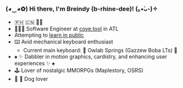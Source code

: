 ### (◕‿◕✿) Hi there, I'm Breindy (b-rhine-dee)! (｡•̀ᴗ-)✧

- 🇵🇭 🇨🇳 🏳️‍🌈
- 👩🏻‍💻 Software Engineer at [cove.tool](https://www.cove.tools/) in ATL
- Attempting to [learn in public](https://www.swyx.io/learn-in-public/)
- ⌨️ Avid mechanical keyboard enthusiast
  - Current main keyboard: 🦉 Owlab Springs (Gazzew Boba LTs) 🌱
- ♠️ ✨ Dabbler in motion graphics, cardistry, and enhancing user experiences ✨ ♠️
- 🕹 Lover of nostalgic MMORPGs (Maplestory, OSRS)
- 🐶 🐾 Dog lover
